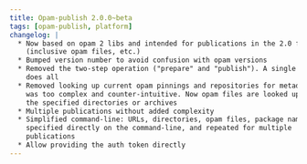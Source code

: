```yaml
---
title: Opam-publish 2.0.0~beta
tags: [opam-publish, platform]
changelog: |
  * Now based on opam 2 libs and intended for publications in the 2.0 format
    (inclusive opam files, etc.)
  * Bumped version number to avoid confusion with opam versions
  * Removed the two-step operation ("prepare" and "publish"). A single invocation
    does all
  * Removed looking up current opam pinnings and repositories for metadata, which
    was too complex and counter-intuitive. Now opam files are looked up only in
    the specified directories or archives
  * Multiple publications without added complexity
  * Simplified command-line: URLs, directories, opam files, package names can be
    specified directly on the command-line, and repeated for multiple
    publications
  * Allow providing the auth token directly
---
```


